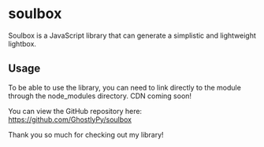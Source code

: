 # soulbox
Soulbox is a JavaScript library that can generate a simplistic and lightweight lightbox.

## Usage
To be able to use the library, you can need to link directly to the module through the node_modules directory. CDN coming soon!

You can view the GitHub repository here: https://github.com/GhostlyPy/soulbox

Thank you so much for checking out my library!